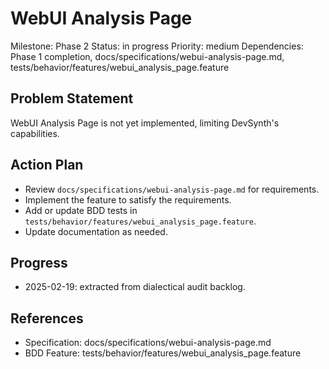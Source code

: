 # WebUI Analysis Page
Milestone: Phase 2
Status: in progress
Priority: medium
Dependencies: Phase 1 completion, docs/specifications/webui-analysis-page.md, tests/behavior/features/webui_analysis_page.feature

## Problem Statement
WebUI Analysis Page is not yet implemented, limiting DevSynth's capabilities.


## Action Plan
- Review `docs/specifications/webui-analysis-page.md` for requirements.
- Implement the feature to satisfy the requirements.
- Add or update BDD tests in `tests/behavior/features/webui_analysis_page.feature`.
- Update documentation as needed.

## Progress
- 2025-02-19: extracted from dialectical audit backlog.

## References
- Specification: docs/specifications/webui-analysis-page.md
- BDD Feature: tests/behavior/features/webui_analysis_page.feature
